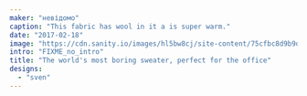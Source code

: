 ```yaml
---
maker: "невідомо"
caption: "This fabric has wool in it a is super warm."
date: "2017-02-18"
image: "https://cdn.sanity.io/images/hl5bw8cj/site-content/75cfbc8d9b9d3e7615b5a9a2fe71d290656a00f3-1080x720.jpg"
intro: "FIXME_no_intro"
title: "The world's most boring sweater, perfect for the office"
designs:
  - "sven"
---
```


